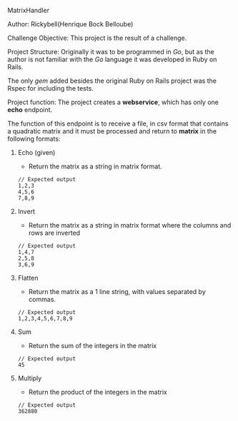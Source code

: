 MatrixHandler

Author: Rickybell(Henrique Bock Belloube)

Challenge Objective:
This project is the result of a challenge.

Project Structure:
Originally it was to be programmed in *Go*, but as the author is not familiar with the *Go* language it was developed in Ruby on Rails.

The only *gem* added besides the original Ruby on Rails project was the Rspec for including the tests.

Project function:
The project creates a **webservice**, which has only one **echo** endpoint.

The function of this endpoint is to receive a file, in csv format that contains a quadratic matrix and it must be processed and return to **matrix** in the following formats:

1. Echo (given)
    - Return the matrix as a string in matrix format.
    
    ```
    // Expected output
    1,2,3
    4,5,6
    7,8,9
    ``` 
2. Invert
    - Return the matrix as a string in matrix format where the columns and rows are inverted
    ```
    // Expected output
    1,4,7
    2,5,8
    3,6,9
    ``` 
3. Flatten
    - Return the matrix as a 1 line string, with values separated by commas.
    ```
    // Expected output
    1,2,3,4,5,6,7,8,9
    ``` 
4. Sum
    - Return the sum of the integers in the matrix
    ```
    // Expected output
    45
    ``` 
5. Multiply
    - Return the product of the integers in the matrix
    ```
    // Expected output
    362880
    ``` 

 